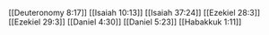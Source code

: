 [[Deuteronomy 8:17]]
[[Isaiah 10:13]]
[[Isaiah 37:24]]
[[Ezekiel 28:3]]
[[Ezekiel 29:3]]
[[Daniel 4:30]]
[[Daniel 5:23]]
[[Habakkuk 1:11]]
